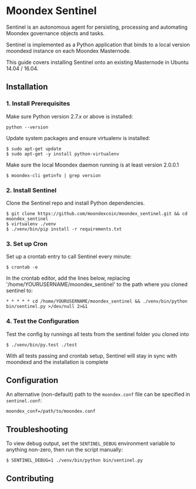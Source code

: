 # Moondex Sentinel


Sentinel is an autonomous agent for persisting, processing and automating Moondex governance objects and tasks.

Sentinel is implemented as a Python application that binds to a local version moondexd instance on each Moondex Masternode.

This guide covers installing Sentinel onto an existing Masternode in Ubuntu 14.04 / 16.04.

## Installation

### 1. Install Prerequisites

Make sure Python version 2.7.x or above is installed:

    python --version

Update system packages and ensure virtualenv is installed:

    $ sudo apt-get update
    $ sudo apt-get -y install python-virtualenv

Make sure the local Moondex daemon running is at least version 2.0.0.1

    $ moondex-cli getinfo | grep version

### 2. Install Sentinel

Clone the Sentinel repo and install Python dependencies.

    $ git clone https://github.com/moondexcoin/moondex_sentinel.git && cd moondex_sentinel
    $ virtualenv ./venv
    $ ./venv/bin/pip install -r requirements.txt

### 3. Set up Cron

Set up a crontab entry to call Sentinel every minute:

    $ crontab -e

In the crontab editor, add the lines below, replacing '/home/YOURUSERNAME/moondex_sentinel' to the path where you cloned sentinel to:

    * * * * * cd /home/YOURUSERNAME/moondex_sentinel && ./venv/bin/python bin/sentinel.py >/dev/null 2>&1

### 4. Test the Configuration

Test the config by runnings all tests from the sentinel folder you cloned into

    $ ./venv/bin/py.test ./test

With all tests passing and crontab setup, Sentinel will stay in sync with moondexd and the installation is complete

## Configuration

An alternative (non-default) path to the `moondex.conf` file can be specified in `sentinel.conf`:

    moondex_conf=/path/to/moondex.conf

## Troubleshooting

To view debug output, set the `SENTINEL_DEBUG` environment variable to anything non-zero, then run the script manually:

    $ SENTINEL_DEBUG=1 ./venv/bin/python bin/sentinel.py

## Contributing
